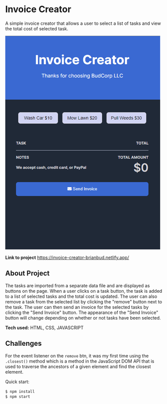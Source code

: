 # Invoice Creator

A simple invoice creator that allows a user to select a list of tasks and view the total cost of selected task.

![Selecting two tasks](./images/progress-screenshots/invoice-creator.gif)

**Link to project** https://invoice-creator-brianbud.netlify.app/

## About Project

The tasks are imported from a separate data file and are displayed as buttons on the page. When a user clicks on a task button, the task is added to a list of selected tasks and the total cost is updated. The user can also remove a task from the selected list by clicking the "remove" button next to the task. The user can then send an invoice for the selected tasks by clicking the "Send Invoice" button. The appearance of the "Send Invoice" button will change depending on whether or not tasks have been selected.

**Tech used:** HTML, CSS, JAVASCRIPT

## Challenges

For the event listener on the `remove` btn, it was my first time using the `.closest()` method which is a method in the JavaScript DOM API that is used to traverse the ancestors of a given element and find the closest element.

Quick start:

```
$ npm install
$ npm start
```
